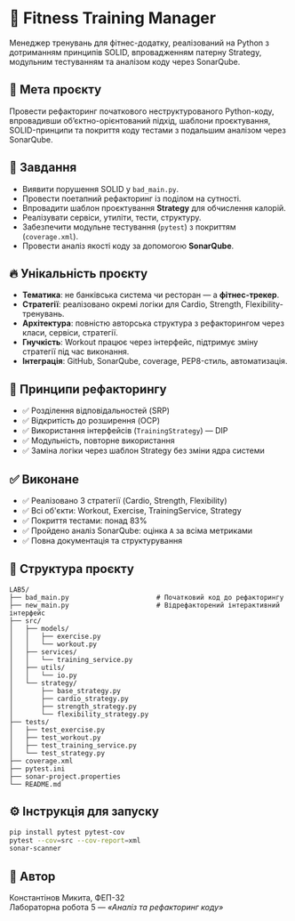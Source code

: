 # 💪 Fitness Training Manager

Менеджер тренувань для фітнес-додатку, реалізований на Python з дотриманням принципів SOLID, впровадженням патерну Strategy, модульним тестуванням та аналізом коду через SonarQube.

## 🎯 Мета проєкту

Провести рефакторинг початкового неструктурованого Python-коду, впровадивши об’єктно-орієнтований підхід, шаблони проєктування, SOLID-принципи та покриття коду тестами з подальшим аналізом через SonarQube.

## 📝 Завдання

- Виявити порушення SOLID у `bad_main.py`.
- Провести поетапний рефакторинг із поділом на сутності.
- Впровадити шаблон проєктування **Strategy** для обчислення калорій.
- Реалізувати сервіси, утиліти, тести, структуру.
- Забезпечити модульне тестування (`pytest`) з покриттям (`coverage.xml`).
- Провести аналіз якості коду за допомогою **SonarQube**.

## 🔥 Унікальність проєкту

- **Тематика**: не банківська система чи ресторан — а **фітнес-трекер**.
- **Стратегії**: реалізовано окремі логіки для Cardio, Strength, Flexibility-тренувань.
- **Архітектура**: повністю авторська структура з рефакторингом через класи, сервіси, стратегії.
- **Гнучкість**: Workout працює через інтерфейс, підтримує зміну стратегії під час виконання.
- **Інтеграція**: GitHub, SonarQube, coverage, PEP8-стиль, автоматизація.

## 🔁 Принципи рефакторингу

- ✅ Розділення відповідальностей (SRP)
- ✅ Відкритість до розширення (OCP)
- ✅ Використання інтерфейсів (`TrainingStrategy`) — DIP
- ✅ Модульність, повторне використання
- ✅ Заміна логіки через шаблон Strategy без зміни ядра системи

## ✅ Виконане

- ✅ Реалізовано 3 стратегії (Cardio, Strength, Flexibility)
- ✅ Всі об'єкти: Workout, Exercise, TrainingService, Strategy
- ✅ Покриття тестами: понад 83%
- ✅ Пройдено аналіз SonarQube: оцінка `A` за всіма метриками
- ✅ Повна документація та структурування

## 📁 Структура проєкту

```
LAB5/
├── bad_main.py                      # Початковий код до рефакторингу
├── new_main.py                      # Відрефакторений інтерактивний інтерфейс
├── src/
│   ├── models/
│   │   ├── exercise.py
│   │   └── workout.py
│   ├── services/
│   │   └── training_service.py
│   ├── utils/
│   │   └── io.py
│   └── strategy/
│       ├── base_strategy.py
│       ├── cardio_strategy.py
│       ├── strength_strategy.py
│       └── flexibility_strategy.py
├── tests/
│   ├── test_exercise.py
│   ├── test_workout.py
│   ├── test_training_service.py
│   └── test_strategy.py
├── coverage.xml
├── pytest.ini
├── sonar-project.properties
└── README.md
```

## ⚙️ Інструкція для запуску

```bash
pip install pytest pytest-cov
pytest --cov=src --cov-report=xml
sonar-scanner
```

## 👤 Автор

Константінов Микита, ФЕП-32  
Лабораторна робота 5 — *«Аналіз та рефакторинг коду»*